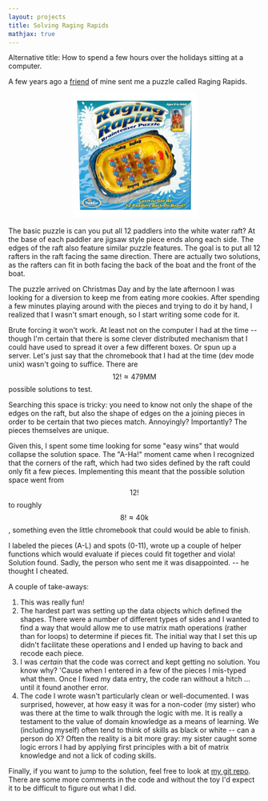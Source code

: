 ```yaml
---
layout: projects 
title: Solving Raging Rapids 
mathjax: true
---
```


Alternative title: How to spend a few hours over the holidays sitting at a computer.

A few years ago a [friend](https://sites.google.com/site/rsaoumaedu/) of mine sent me a puzzle called Raging Rapids.

<div style="text-align: center"><img src="/images/RagingRapids.jpeg" width="250" alt="Raging Rapids puzzle with wooden rafters and boat pieces" /></div>

The basic puzzle is can you put all 12 paddlers into the white water raft? At the base of each paddler are jigsaw style piece ends along each side. The edges of the raft also feature similar puzzle features. The goal is to put all 12 rafters in the raft facing the same direction. There are actually two solutions, as the rafters can fit in both facing the back of the boat and the front of the boat.

The puzzle arrived on Christmas Day and by the late afternoon I was looking for a diversion to keep me from eating more cookies. After spending a few minutes playing around with the pieces and trying to do it by hand, I realized that I wasn't smart enough, so I start writing some code for it. 

Brute forcing it won't work. At least not on the computer I had at the time -- though I'm certain that there is some clever distributed mechanism that I could have used to spread it over a few different boxes. Or spun up a server. Let's just say that the chromebook that I had at the time (dev mode unix) wasn't going to suffice. There are $$12! \approx 479\text{MM}$$ possible solutions to test.

Searching this space is tricky: you need to know not only the shape of the edges on the raft, but also the shape of edges on the a joining pieces in order to be certain that two pieces match. Annoyingly? Importantly? The pieces themselves are unique.

Given this, I spent some time looking for some "easy wins" that would collapse the solution space. The "A-Ha!" moment came when I recognized that the corners of the raft, which had two sides defined by the raft could only fit a few pieces. Implementing this meant that the possible solution space went from $$12!$$ to roughly $$8! \approx 40\text{k} $$, something even the little chromebook that could would be able to finish.

I labeled the pieces (A-L) and spots (0-11), wrote up a couple of helper functions which would evaluate if pieces could fit together and viola! Solution found. Sadly, the person who sent me it was disappointed. -- he thought I cheated.

A couple of take-aways: 

1. This was really fun!
1. The hardest part was setting up the data objects which defined the shapes. There were a number of different types of sides and I wanted to find a way that would allow me to use matrix math operations (rather than for loops) to determine if pieces fit. The initial way that I set this up didn't facilitate these operations and I ended up having to back and recode each piece.
1. I was _certain_ that the code was correct and kept getting no solution. You know why? 'Cause when I entered in a few of the pieces I mis-typed what them. Once I fixed my data entry, the code ran without a hitch ... until it found another error.
1. The code I wrote wasn't particularly clean or well-documented. I was surprised, however, at how easy it was for a non-coder (my sister) who was there at the time to walk through the logic with me. It is really a testament to the value of domain knowledge as a means of learning. We (including myself) often tend to think of skills as black or white -- can a person do X? Often the reality is a bit more gray: my sister caught some logic errors I had by applying first principles with a bit of matrix knowledge and not a lick of coding skills.

Finally, if you want to jump to the solution, feel free to look at [my git repo](https://github.com/NickRoss/SolveRagingRapids/blob/master/SolveRR.py). There are some more comments in the code and without the toy I'd expect it to be difficult to figure out what I did.


